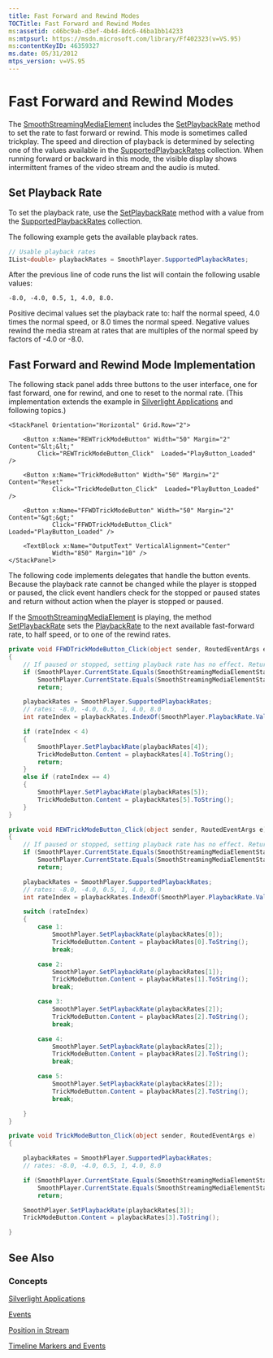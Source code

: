 ```yaml
---
title: Fast Forward and Rewind Modes
TOCTitle: Fast Forward and Rewind Modes
ms:assetid: c46bc9ab-d3ef-4b4d-8dc6-46ba1bb14233
ms:mtpsurl: https://msdn.microsoft.com/library/Ff402323(v=VS.95)
ms:contentKeyID: 46359327
ms.date: 05/31/2012
mtps_version: v=VS.95
---
```


# Fast Forward and Rewind Modes

The [SmoothStreamingMediaElement](smoothstreamingmediaelement-class-microsoft-web-media-smoothstreaming_1.md) includes the [SetPlaybackRate](smoothstreamingmediaelement-setplaybackrate-method-microsoft-web-media-smoothstreaming_1.md) method to set the rate to fast forward or rewind. This mode is sometimes called trickplay. The speed and direction of playback is determined by selecting one of the values available in the [SupportedPlaybackRates](smoothstreamingmediaelement-supportedplaybackrates-property-microsoft-web-media-smoothstreaming_1.md) collection. When running forward or backward in this mode, the visible display shows intermittent frames of the video stream and the audio is muted.

## Set Playback Rate

To set the playback rate, use the [SetPlaybackRate](smoothstreamingmediaelement-setplaybackrate-method-microsoft-web-media-smoothstreaming_1.md) method with a value from the [SupportedPlaybackRates](smoothstreamingmediaelement-supportedplaybackrates-property-microsoft-web-media-smoothstreaming_1.md) collection.

The following example gets the available playback rates.

```csharp
// Usable playback rates
IList<double> playbackRates = SmoothPlayer.SupportedPlaybackRates;
```

After the previous line of code runs the list will contain the following usable values:

```
-8.0, -4.0, 0.5, 1, 4.0, 8.0.
```

Positive decimal values set the playback rate to: half the normal speed, 4.0 times the normal speed, or 8.0 times the normal speed. Negative values rewind the media stream at rates that are multiples of the normal speed by factors of -4.0 or -8.0.

## Fast Forward and Rewind Mode Implementation

The following stack panel adds three buttons to the user interface, one for fast forward, one for rewind, and one to reset to the normal rate. (This implementation extends the example in [Silverlight Applications](silverlight-applications.md) and following topics.)

```xaml
<StackPanel Orientation="Horizontal" Grid.Row="2">

    <Button x:Name="REWTrickModeButton" Width="50" Margin="2" Content="&lt;&lt;"
        Click="REWTrickModeButton_Click"  Loaded="PlayButton_Loaded" />

    <Button x:Name="TrickModeButton" Width="50" Margin="2" Content="Reset"
            Click="TrickModeButton_Click"  Loaded="PlayButton_Loaded" />

    <Button x:Name="FFWDTrickModeButton" Width="50" Margin="2" Content="&gt;&gt;"
            Click="FFWDTrickModeButton_Click"  Loaded="PlayButton_Loaded" />

    <TextBlock x:Name="OutputText" VerticalAlignment="Center"
            Width="850" Margin="10" />
</StackPanel>
```

The following code implements delegates that handle the button events. Because the playback rate cannot be changed while the player is stopped or paused, the click event handlers check for the stopped or paused states and return without action when the player is stopped or paused.

If the [SmoothStreamingMediaElement](smoothstreamingmediaelement-class-microsoft-web-media-smoothstreaming_1.md) is playing, the method [SetPlaybackRate](smoothstreamingmediaelement-setplaybackrate-method-microsoft-web-media-smoothstreaming_1.md) sets the [PlaybackRate](smoothstreamingmediaelement-playbackrate-property-microsoft-web-media-smoothstreaming_1.md) to the next available fast-forward rate, to half speed, or to one of the rewind rates.

```csharp
private void FFWDTrickModeButton_Click(object sender, RoutedEventArgs e)
{
    // If paused or stopped, setting playback rate has no effect. Return.
    if (SmoothPlayer.CurrentState.Equals(SmoothStreamingMediaElementState.Paused) ||
        SmoothPlayer.CurrentState.Equals(SmoothStreamingMediaElementState.Stopped))
        return;

    playbackRates = SmoothPlayer.SupportedPlaybackRates;
    // rates: -8.0, -4.0, 0.5, 1, 4.0, 8.0
    int rateIndex = playbackRates.IndexOf(SmoothPlayer.PlaybackRate.Value);

    if (rateIndex < 4)
    {
        SmoothPlayer.SetPlaybackRate(playbackRates[4]);
        TrickModeButton.Content = playbackRates[4].ToString();
        return;
    }
    else if (rateIndex == 4)
    {
        SmoothPlayer.SetPlaybackRate(playbackRates[5]);
        TrickModeButton.Content = playbackRates[5].ToString();
    }
}

private void REWTrickModeButton_Click(object sender, RoutedEventArgs e)
{
    // If paused or stopped, setting playback rate has no effect. Return.
    if (SmoothPlayer.CurrentState.Equals(SmoothStreamingMediaElementState.Paused) ||
        SmoothPlayer.CurrentState.Equals(SmoothStreamingMediaElementState.Stopped))
        return;

    playbackRates = SmoothPlayer.SupportedPlaybackRates;
    // rates: -8.0, -4.0, 0.5, 1, 4.0, 8.0
    int rateIndex = playbackRates.IndexOf(SmoothPlayer.PlaybackRate.Value);

    switch (rateIndex)
    {
        case 1:
            SmoothPlayer.SetPlaybackRate(playbackRates[0]);
            TrickModeButton.Content = playbackRates[0].ToString();
            break;

        case 2:
            SmoothPlayer.SetPlaybackRate(playbackRates[1]);
            TrickModeButton.Content = playbackRates[1].ToString();
            break;

        case 3:
            SmoothPlayer.SetPlaybackRate(playbackRates[2]);
            TrickModeButton.Content = playbackRates[2].ToString();
            break;

        case 4:
            SmoothPlayer.SetPlaybackRate(playbackRates[2]);
            TrickModeButton.Content = playbackRates[2].ToString();
            break;

        case 5:
            SmoothPlayer.SetPlaybackRate(playbackRates[2]);
            TrickModeButton.Content = playbackRates[2].ToString();
            break;

    }
}

private void TrickModeButton_Click(object sender, RoutedEventArgs e)
{

    playbackRates = SmoothPlayer.SupportedPlaybackRates;
    // rates: -8.0, -4.0, 0.5, 1, 4.0, 8.0

    if (SmoothPlayer.CurrentState.Equals(SmoothStreamingMediaElementState.Paused) ||
        SmoothPlayer.CurrentState.Equals(SmoothStreamingMediaElementState.Stopped))
        return;

    SmoothPlayer.SetPlaybackRate(playbackRates[3]);
    TrickModeButton.Content = playbackRates[3].ToString();

}
```

## See Also

### Concepts

[Silverlight Applications](silverlight-applications.md)

[Events](events.md)

[Position in Stream](position-in-stream.md)

[Timeline Markers and Events](timeline-markers-and-events.md)
